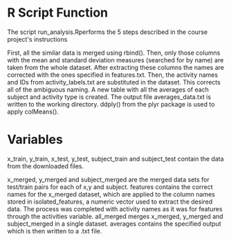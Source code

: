 # R Script Function
The script run_analysis.Rperforms the 5 steps described in the course project's instructions

First, all the similar data is merged using rbind().
Then, only those columns with the mean and standard deviation measures (searched for by name) are taken from the whole dataset. After extracting these columns the names are corrected with the ones specified in features.txt.
Then, the activity names and IDs from activity_labels.txt are substituted in the dataset. This corrects all of the ambiguous naming.
A new table with all the averages of each subject and activity type is created. The output file averages_data.txt is written to the working directory.
ddply() from the plyr package is used to apply colMeans().

# Variables
x_train, y_train, x_test, y_test, subject_train and subject_test contain the data from the downloaded files.

x_merged, y_merged and subject_merged are the merged data sets for test/train pairs for each of x,y and subject.
features contains the correct names for the x_merged dataset, which are applied to the column names stored in isolated_features, a numeric vector used to extract the desired data.
The process was completed with activity names as it was for features through the activities variable.
all_merged merges x_merged, y_merged and subject_merged in a single dataset.
averages contains the specified output which is then written to a .txt file.